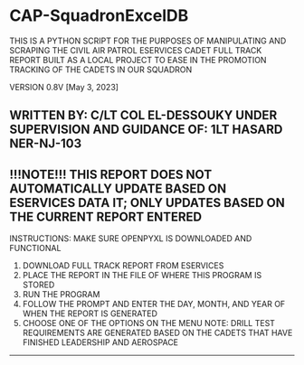 # CAP-SquadronExcelDB
THIS IS A PYTHON SCRIPT FOR THE PURPOSES OF MANIPULATING AND SCRAPING THE CIVIL AIR PATROL ESERVICES CADET FULL TRACK REPORT
BUILT AS A LOCAL PROJECT TO EASE IN THE PROMOTION TRACKING OF THE CADETS IN OUR SQUADRON

VERSION 0.8V [May 3, 2023]

WRITTEN BY: C/LT COL EL-DESSOUKY
UNDER SUPERVISION AND GUIDANCE OF: 1LT HASARD
NER-NJ-103
---------------------------------------------------------------------------------------------------------------------------------
!!!NOTE!!!
THIS REPORT DOES NOT AUTOMATICALLY UPDATE BASED ON ESERVICES DATA IT; ONLY UPDATES BASED ON THE CURRENT REPORT ENTERED
---------------------------------------------------------------------------------------------------------------------------------
INSTRUCTIONS: 
MAKE SURE OPENPYXL IS DOWNLOADED AND FUNCTIONAL 

1. DOWNLOAD FULL TRACK REPORT FROM ESERVICES
2. PLACE THE REPORT IN THE FILE OF WHERE THIS PROGRAM IS STORED
3. RUN THE PROGRAM
4. FOLLOW THE PROMPT AND ENTER THE DAY, MONTH, AND YEAR OF WHEN THE REPORT IS GENERATED 
5. CHOOSE ONE OF THE OPTIONS ON THE MENU 
NOTE: DRILL TEST REQUIREMENTS ARE GENERATED BASED ON THE CADETS THAT HAVE FINISHED LEADERSHIP AND AEROSPACE
---------------------------------------------------------------------------------------------------------------------------------
